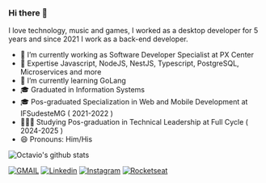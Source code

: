 ### Hi there 👋

I love technology, music and games, I worked as a desktop developer for 5 years and since 2021 I work as a back-end developer.

- 🔭 I’m currently working as Software Developer Specialist at PX Center
- 🌱 Expertise Javascript, NodeJS, NestJS, Typescript, PostgreSQL, Microservices and more
- 🌱 I’m currently learning GoLang
- 🎓 Graduated in Information Systems
- 🎓 Pos-graduated Specialization in Web and Mobile Development at IFSudesteMG ( 2021-2022 )
- 👨🏻‍🎓 Studying Pos-graduation in Technical Leadership at Full Cycle ( 2024-2025 )
- 😄 Pronouns: Him/His

![Octavio's github stats](https://github-readme-stats.vercel.app/api?username=octaviobarbosa&show_icons=true&theme=dracula)

[![GMAIL](https://img.shields.io/badge/Gmail-D14836?style=for-the-badge&logo=gmail&logoColor=white)](mailto:octaviobar91@gmail.com)
[![Linkedin](https://img.shields.io/badge/-LinkedIn-%230077B5?style=for-the-badge&logo=linkedin&logoColor=white)](https://www.linkedin.com/in/octaviobarbosa)
[![Instagram](https://img.shields.io/badge/Instagram-E4405F?style=for-the-badge&logo=instagram&logoColor=white)](https://www.instagram.com/octaviobar91)
[![Rocketseat](https://img.shields.io/badge/%F0%9F%9A%80%20Rocketseat-9466FF?style=for-the-badge)](https://app.rocketseat.com.br/me/octaviobarbosa)

<!--
**octaviobarbosa/octaviobarbosa** is a ✨ _special_ ✨ repository because its `README.md` (this file) appears on your GitHub profile.

Here are some ideas to get you started:

- 🔭 I’m currently working on
- 🌱 I’m currently learning
- 👯 I’m looking to collaborate on ...
- 🤔 I’m looking for help with ...
- 💬 Ask me about ...
- 📫 How to reach me: ...
- 😄 Pronouns: ...
- ⚡ Fun fact: ...
-->
